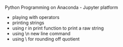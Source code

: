 Python Programming on Anaconda - Jupyter platform
- playing with operators
- printing strings 
- using r in print function to print a raw string
- using \n new line command
- using \\ for rounding off quotient 
